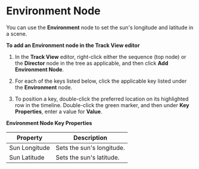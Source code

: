# Environment Node<a name="cinematics-track-view-nodes-environment"></a>

You can use the **Environment** node to set the sun's longitude and latitude in a scene\.

**To add an Environment node in the **Track View** editor**

1. In the **Track View** editor, right\-click either the sequence \(top node\) or the **Director** node in the tree as applicable, and then click **Add Environment Node**\.

1. For each of the keys listed below, click the applicable key listed under the **Environment** node\.

1. To position a key, double\-click the preferred location on its highlighted row in the timeline\. Double\-click the green marker, and then under **Key Properties**, enter a value for **Value**\.


**Environment Node Key Properties**  

| Property | Description | 
| --- | --- | 
| Sun Longitude | Sets the sun's longitude\. | 
| Sun Latitude | Sets the sun's latitude\. | 
